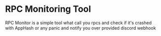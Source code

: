 # RPC Monitoring Tool

RPC Monitor is a simple tool what call you rpcs and check if it's crashed with AppHash or any panic and notify you
over provided discord webhook